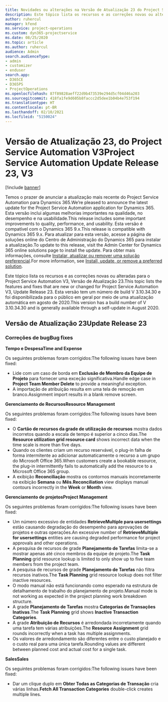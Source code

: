 ```yaml
---
title: Novidades ou alterações na Versão de Atualização 23 do Project Service Automation V3
description: Este tópico lista os recursos e as correções novas ou alteradas disponíveis na Versão de Atualização 23 do Project Service Automation V3.
author: ruhercul
manager: kfend
ms.service: project-operations
ms.custom: dyn365-projectservice
ms.date: 08/25/2020
ms.topic: article
ms.author: ruhercul
audience: Admin
search.audienceType:
- admin
- customizer
- enduser
search.app:
- D365CE
- D365PS
- ProjectOperations
ms.openlocfilehash: 87f89828aeff22d9b473539e294d5cf04d46a203
ms.sourcegitcommit: 418fa1fe9d605b8faccc2d5dee1b04b4e753f194
ms.translationtype: HT
ms.contentlocale: pt-BR
ms.lasthandoff: 02/10/2021
ms.locfileid: "5150024"
---
```

# <a name="project-service-automation-update-release-23-v3"></a><span data-ttu-id="69c2a-103">Versão de Atualização 23, do Project Service Automation V3</span><span class="sxs-lookup"><span data-stu-id="69c2a-103">Project Service Automation Update Release 23, V3</span></span>

[!include [banner](../includes/psa-now-project-operations.md)]

<span data-ttu-id="69c2a-104">Temos o prazer de anunciar a atualização mais recente do Project Service Automation para Dynamics 365.</span><span class="sxs-lookup"><span data-stu-id="69c2a-104">We’re pleased to announce the latest update for the Project Service Automation application for Dynamics 365.</span></span> <span data-ttu-id="69c2a-105">Esta versão inclui algumas melhorias importantes na qualidade, no desempenho e na usabilidade.</span><span class="sxs-lookup"><span data-stu-id="69c2a-105">This release includes some important improvements to quality, performance, and usability.</span></span> <span data-ttu-id="69c2a-106">Esta versão é compatível com o Dynamics 365 9.x.</span><span class="sxs-lookup"><span data-stu-id="69c2a-106">This release is compatible with Dynamics 365 9.x.</span></span> <span data-ttu-id="69c2a-107">Para atualizar para esta versão, acesse a página de soluções online do Centro de Administração do Dynamics 365 para instalar a atualização.</span><span class="sxs-lookup"><span data-stu-id="69c2a-107">To update to this release, visit the Admin Center for Dynamics 365 online solutions page to install the update.</span></span> <span data-ttu-id="69c2a-108">Para obter mais informações, consulte [Instalar, atualizar ou remover uma solução preferencial](https://docs.microsoft.com/power-platform/admin/install-remove-preferred-solution).</span><span class="sxs-lookup"><span data-stu-id="69c2a-108">For more information, see [Install, update, or remove a preferred solution](https://docs.microsoft.com/power-platform/admin/install-remove-preferred-solution).</span></span>

<span data-ttu-id="69c2a-109">Este tópico lista os recursos e as correções novas ou alteradas para o Project Service Automation V3, Versão de Atualização 23.</span><span class="sxs-lookup"><span data-stu-id="69c2a-109">This topic lists the features and fixes that are new or changed for Project Service Automation V3, Update Release 23.</span></span> <span data-ttu-id="69c2a-110">Esta versão tem um número de build V 3.10.34.30 e foi disponibilizada para o público em geral por meio de uma atualização automática em agosto de 2020.</span><span class="sxs-lookup"><span data-stu-id="69c2a-110">This version has a build number of V 3.10.34.30 and is generally available through a self-update in August 2020.</span></span>

## <a name="update-release-23"></a><span data-ttu-id="69c2a-111">Versão de Atualização 23</span><span class="sxs-lookup"><span data-stu-id="69c2a-111">Update Release 23</span></span>

### <a name="bug-fixes"></a><span data-ttu-id="69c2a-112">Correções de bug</span><span class="sxs-lookup"><span data-stu-id="69c2a-112">Bug fixes</span></span>

<span data-ttu-id="69c2a-113">**Tempo e Despesa**</span><span class="sxs-lookup"><span data-stu-id="69c2a-113">**Time and Expense**</span></span>

<span data-ttu-id="69c2a-114">Os seguintes problemas foram corrigidos:</span><span class="sxs-lookup"><span data-stu-id="69c2a-114">The following issues have been fixed:</span></span>
- <span data-ttu-id="69c2a-115">Lide com um caso de borda em **Exclusão de Membro da Equipe de Projeto** para fornecer uma exceção significativa.</span><span class="sxs-lookup"><span data-stu-id="69c2a-115">Handle edge case in **Project Team Member Delete** to provide a meaningful exception.</span></span>
- <span data-ttu-id="69c2a-116">A importação de atribuição resulta em uma tela de remoção em branco.</span><span class="sxs-lookup"><span data-stu-id="69c2a-116">Assignment import results in a blank remove screen.</span></span>

<span data-ttu-id="69c2a-117">**Gerenciamento de Recursos**</span><span class="sxs-lookup"><span data-stu-id="69c2a-117">**Resource Management**</span></span>

<span data-ttu-id="69c2a-118">Os seguintes problemas foram corrigidos:</span><span class="sxs-lookup"><span data-stu-id="69c2a-118">The following issues have been fixed:</span></span>

- <span data-ttu-id="69c2a-119">O **Cartão de recursos da grade de utilização de recursos** mostra dados incorretos quando a escala de tempo é superior a cinco dias.</span><span class="sxs-lookup"><span data-stu-id="69c2a-119">The **Resource utilization grid resource card** shows incorrect data when the time scale is more than five days.</span></span>
- <span data-ttu-id="69c2a-120">Quando os clientes criam um recurso reservável, o plug-in falha de forma intermitente ao adicionar automaticamente o recurso a um grupo do Microsoft Office 365.</span><span class="sxs-lookup"><span data-stu-id="69c2a-120">When customers create a bookable resource, the plug-in intermittently fails to automatically add the resource to a Microsoft Office 365 group.</span></span>
- <span data-ttu-id="69c2a-121">A exibição **Reconciliação** mostra os contornos manuais incorretamente na exibição **Semana** ou **Mês**.</span><span class="sxs-lookup"><span data-stu-id="69c2a-121">**Reconciliation** view displays manual contours incorrectly in the **Week** or **Month** view.</span></span>

<span data-ttu-id="69c2a-122">**Gerenciamento de projetos**</span><span class="sxs-lookup"><span data-stu-id="69c2a-122">**Project Management**</span></span>

<span data-ttu-id="69c2a-123">Os seguintes problemas foram corrigidos:</span><span class="sxs-lookup"><span data-stu-id="69c2a-123">The following issues have been fixed:</span></span>

- <span data-ttu-id="69c2a-124">Um número excessivo de entidades **RetrieveMultiple para usersettings** estão causando degradação do desempenho para aprovações de projetos e outras operações.</span><span class="sxs-lookup"><span data-stu-id="69c2a-124">An excessive number of **RetrieveMultiple for usersettings** entities are causing degraded performance for project approvals and other operations.</span></span>
- <span data-ttu-id="69c2a-125">A pesquisa de recursos de grade **Planejamento de Tarefas** limita-se a mostrar apenas até cinco membros da equipe de projeto.</span><span class="sxs-lookup"><span data-stu-id="69c2a-125">The **Task Planning** grid resource lookup is limited to only show up to five team members from the project team.</span></span> 
- <span data-ttu-id="69c2a-126">A pesquisa de recursos de grade **Planejamento de Tarefas** não filtra recursos inativos.</span><span class="sxs-lookup"><span data-stu-id="69c2a-126">The **Task Planning** grid resource lookup does not filter inactive resources.</span></span>
- <span data-ttu-id="69c2a-127">O modo manual não está funcionando como esperado na estrutura de detalhamento de trabalho do planejamento de projeto.</span><span class="sxs-lookup"><span data-stu-id="69c2a-127">Manual mode is not working as expected in the project planning work breakdown structure.</span></span>
- <span data-ttu-id="69c2a-128">A grade **Planejamento de Tarefas** mostra **Categorias de Transações Inativas**.</span><span class="sxs-lookup"><span data-stu-id="69c2a-128">The **Task Planning** grid shows **Inactive Transaction Categories**.</span></span>
- <span data-ttu-id="69c2a-129">A grade **Atribuição de Recursos** é arredondada incorretamente quando uma tarefa tem várias atribuições.</span><span class="sxs-lookup"><span data-stu-id="69c2a-129">The **Resource Assignment** grid rounds incorrectly when a task has multiple assignments.</span></span>
- <span data-ttu-id="69c2a-130">Os valores de arredondamento são diferentes entre o custo planejado e o custo real para uma única tarefa.</span><span class="sxs-lookup"><span data-stu-id="69c2a-130">Rounding values are different between planned cost and actual cost for a single task.</span></span>

<span data-ttu-id="69c2a-131">**Sales**</span><span class="sxs-lookup"><span data-stu-id="69c2a-131">**Sales**</span></span>

<span data-ttu-id="69c2a-132">Os seguintes problemas foram corrigidos:</span><span class="sxs-lookup"><span data-stu-id="69c2a-132">The following issues have been fixed:</span></span>

- <span data-ttu-id="69c2a-133">Dar um clique duplo em **Obter Todas as Categorias de Transação** cria várias linhas.</span><span class="sxs-lookup"><span data-stu-id="69c2a-133">**Fetch All Transaction Categories** double-click creates multiple lines.</span></span>
